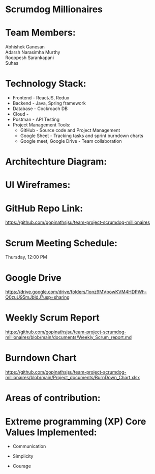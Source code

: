 # Scrumdog Millionaires

# Team Members:

Abhishek Ganesan <br>
Adarsh Narasimha Murthy <br>
Rooppesh Sarankapani <br>
Suhas <br>

# Technology Stack:

- Frontend - ReactJS, Redux
- Backend - Java, Spring framework
- Database - Cockroach DB
- Cloud -
- Postman - API Testing
- Project Management Tools:
  - GitHub - Source code and Project Management
  - Google Sheet - Tracking tasks and sprint burndown charts
  - Google meet, Google Drive - Team collaboration

# Architechture Diagram:

# UI Wireframes:

# GitHub Repo Link:

https://github.com/gopinathsjsu/team-project-scrumdog-millionaires

# Scrum Meeting Schedule:

Thursday, 12:00 PM <br>

# Google Drive

https://drive.google.com/drive/folders/1onz9MVpowKVM4HDPWh-Q0zuU95mJbIdJ?usp=sharing

# Weekly Scrum Report

https://github.com/gopinathsjsu/team-project-scrumdog-millionaires/blob/main/documents/Weekly_Scrum_report.md

# Burndown Chart

https://github.com/gopinathsjsu/team-project-scrumdog-millionaires/blob/main/Project_documents/BurnDown_Chart.xlsx

# Areas of contribution:

# Extreme programming (XP) Core Values Implemented:

- Communication

- Simplicity

- Courage
